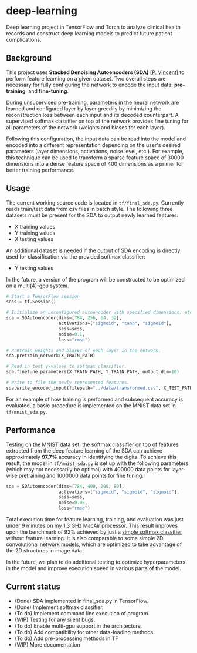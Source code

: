 # deep-learning
Deep learning project in TensorFlow and Torch to analyze clinical health records and construct deep learning models to predict future patient complications.

## Background
This project uses **Stacked Denoising Autoencoders (SDA)** [[P. Vincent]](http://jmlr.csail.mit.edu/papers/volume11/vincent10a/vincent10a.pdf) to perform feature learning on a given dataset. Two overall steps are necessary for fully configuring the network to encode the input data: **pre-training**, and **fine-tuning**.

During unsupervised pre-training, parameters in the neural network are learned and configured layer by layer greedily by minimizing the reconstruction loss between each input and its decoded counterpart. A supervised softmax classifier on top of the network provides fine tuning for all parameters of the network (weights and biases for each layer).

Following this configuration, the input data can be read into the model and encoded into a different representation depending on the user's desired parameters (layer dimensions, activations, noise level, etc.). For example, this technique can be used to transform a sparse feature space of 30000 dimensions into a dense feature space of 400 dimensions as a primer for better training performance.

## Usage
The current working source code is located in `tf/final_sda.py`. Currently reads train/test data from csv files in batch style. The following three datasets must be present for the SDA to output newly learned features:
- X training values
- Y training values
- X testing values

An additional dataset is needed if the output of SDA encoding is directly used for classification via the provided softmax classifier:
- Y testing values


In the future, a version of the program will be constructed to be optimized on a multi(4)-gpu system.

```python
# Start a TensorFlow session
sess = tf.Session()

# Initialize an unconfigured autoencoder with specified dimensions, etc.
sda = SDAutoencoder(dims=[784, 256, 64, 32],
                    activations=["sigmoid", "tanh", "sigmoid"],
                    sess=sess,
                    noise=0.1,
                    loss="rmse")

# Pretrain weights and biases of each layer in the network.
sda.pretrain_network(X_TRAIN_PATH)

# Read in test y-values to softmax classifier.
sda.finetune_parameters(X_TRAIN_PATH, Y_TRAIN_PATH, output_dim=10)

# Write to file the newly represented features.
sda.write_encoded_input(filepath="../data/transformed.csv", X_TEST_PATH)
```

For an example of how training is performed and subsequent accuracy is evaluated, a basic procedure is implemented on the MNIST data set in `tf/mnist_sda.py`.

## Performance
Testing on the MNIST data set, the softmax classifier on top of features extracted from the deep feature learning of the SDA can achieve approximately **97.7%** accuracy in identifying the digits. To achieve this result, the model in `tf/mnist_sda.py` is set up with the following parameters (which may not necessarily be optimal) with 400000 data points for layer-wise pretraining and 1000000 data points for fine tuning:

```python
sda = SDAutoencoder(dims=[784, 400, 200, 80],
                    activations=["sigmoid", "sigmoid", "sigmoid"],
                    sess=sess,
                    noise=0.05,
                    loss="rmse")
```
Total execution time for feature learning, training, and evaluation was just under 9 minutes on my 1.3 GHz MacAir processor. This result improves upon the benchmark of 92% achieved by just a [simple softmax classifier](https://www.tensorflow.org/versions/r0.9/tutorials/mnist/beginners/index.html#mnist-for-ml-beginners) without feature learning. It is also comparable to some simple 2D convolutional network models, which are optimized to take advantage of the 2D structures in image data.

In the future, we plan to do additional testing to optimize hyperparameters in the model and improve execution speed in various parts of the model.

## Current status
- (Done) SDA implemented in final_sda.py in TensorFlow.
- (Done) Implement softmax classifier.
- (To do) Implement command line execution of program.
- (WIP) Testing for any silent bugs.
- (To do) Enable multi-gpu support in the architecture.
- (To do) Add compatibility for other data-loading methods
- (To do) Add pre-processing methods in TF
- (WIP) More documentation
